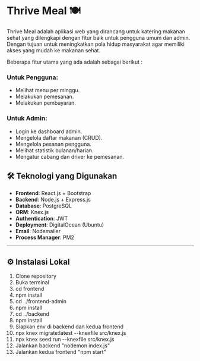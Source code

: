 # Thrive Meal 🍽️

Thrive Meal adalah aplikasi web yang dirancang untuk katering makanan sehat yang dilengkapi dengan fitur baik untuk pengguna umum dan admin.
Dengan tujuan untuk meningkatkan pola hidup masyarakat agar memiliki akses yang mudah ke makanan sehat.

Beberapa fitur utama yang ada adalah sebagai berikut : 
### Untuk Pengguna:
- Melihat menu per minggu.
- Melakukan pemesanan.
- Melakukan pembayaran.

### Untuk Admin:
- Login ke dashboard admin.
- Mengelola daftar makanan (CRUD).
- Mengelola pesanan pengguna.
- Melihat statistik bulanan/harian.
- Mengatur cabang dan driver ke pemesanan.


## 🛠️ Teknologi yang Digunakan

- **Frontend**: React.js + Bootstrap
- **Backend**: Node.js + Express.js
- **Database**: PostgreSQL
- **ORM**: Knex.js
- **Authentication**: JWT
- **Deployment**: DigitalOcean (Ubuntu)
- **Email**: Nodemailer
- **Process Manager**: PM2

---

## ⚙️ Instalasi Lokal
1. Clone repository
2. Buka terminal 
3. cd frontend
4. npm install
5. cd ../frontend-admin
6. npm install
7. cd ../backend
8. npm install
9. Siapkan env di backend dan kedua frontend
10. npx knex migrate:latest --knexfile src/knex.js
11. npx knex seed:run --knexfile src/knex.js
12. Jalankan backend "nodemon index.js"
13. Jalankan kedua frontend "npm start"

